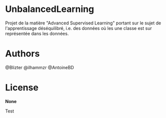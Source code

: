 # UnbalancedLearning
Projet de la matière "Advanced Supervised Learning" portant sur le sujet de l'apprentissage déséquilibré, i.e. des données où les une classe est sur représentée dans les données.

# Authors

@Blizter
@ilhammzr
@AntoineBD

# License

**None**

Test
